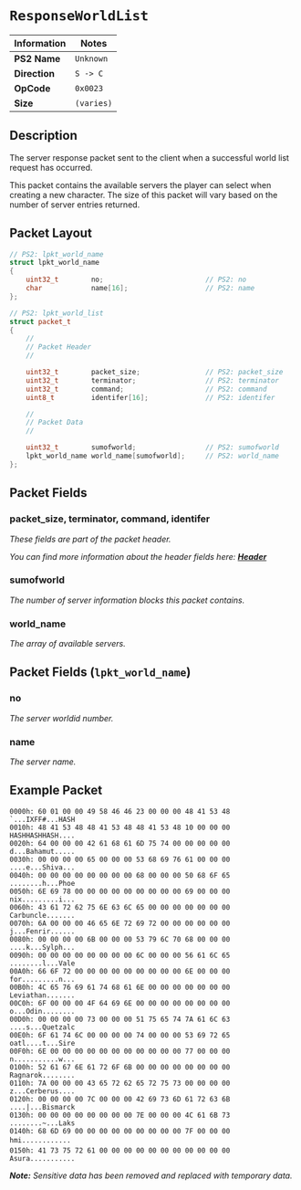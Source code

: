 # `ResponseWorldList`

| Information               | Notes |
|---                        |---    |
| **PS2 Name**              | `Unknown` |
| **Direction**             | `S -> C` |
| **OpCode**                | `0x0023` |
| **Size**                  | `(varies)` |

## Description

The server response packet sent to the client when a successful world list request has occurred.

This packet contains the available servers the player can select when creating a new character. The size of this packet will vary based on the number of server entries returned.

## Packet Layout

```cpp
// PS2: lpkt_world_name
struct lpkt_world_name
{
    uint32_t        no;                         // PS2: no
    char            name[16];                   // PS2: name
};

// PS2: lpkt_world_list
struct packet_t
{
    //
    // Packet Header
    //

    uint32_t        packet_size;                // PS2: packet_size
    uint32_t        terminator;                 // PS2: terminator
    uint32_t        command;                    // PS2: command
    uint8_t         identifer[16];              // PS2: identifer

    //
    // Packet Data
    //

    uint32_t        sumofworld;                 // PS2: sumofworld
    lpkt_world_name world_name[sumofworld];     // PS2: world_name
};
```

## Packet Fields

### packet_size, terminator, command, identifer

_These fields are part of the packet header._

_You can find more information about the header fields here: [**Header**](/lobby/Header.md)_

### sumofworld

_The number of server information blocks this packet contains._

### world_name

_The array of available servers._

## Packet Fields (`lpkt_world_name`)

### no

_The server worldid number._

### name

_The server name._

## Example Packet

```
0000h: 60 01 00 00 49 58 46 46 23 00 00 00 48 41 53 48  `...IXFF#...HASH
0010h: 48 41 53 48 48 41 53 48 48 41 53 48 10 00 00 00  HASHHASHHASH....
0020h: 64 00 00 00 42 61 68 61 6D 75 74 00 00 00 00 00  d...Bahamut.....
0030h: 00 00 00 00 65 00 00 00 53 68 69 76 61 00 00 00  ....e...Shiva...
0040h: 00 00 00 00 00 00 00 00 68 00 00 00 50 68 6F 65  ........h...Phoe
0050h: 6E 69 78 00 00 00 00 00 00 00 00 00 69 00 00 00  nix.........i...
0060h: 43 61 72 62 75 6E 63 6C 65 00 00 00 00 00 00 00  Carbuncle.......
0070h: 6A 00 00 00 46 65 6E 72 69 72 00 00 00 00 00 00  j...Fenrir......
0080h: 00 00 00 00 6B 00 00 00 53 79 6C 70 68 00 00 00  ....k...Sylph...
0090h: 00 00 00 00 00 00 00 00 6C 00 00 00 56 61 6C 65  ........l...Vale
00A0h: 66 6F 72 00 00 00 00 00 00 00 00 00 6E 00 00 00  for.........n...
00B0h: 4C 65 76 69 61 74 68 61 6E 00 00 00 00 00 00 00  Leviathan.......
00C0h: 6F 00 00 00 4F 64 69 6E 00 00 00 00 00 00 00 00  o...Odin........
00D0h: 00 00 00 00 73 00 00 00 51 75 65 74 7A 61 6C 63  ....s...Quetzalc
00E0h: 6F 61 74 6C 00 00 00 00 74 00 00 00 53 69 72 65  oatl....t...Sire
00F0h: 6E 00 00 00 00 00 00 00 00 00 00 00 77 00 00 00  n...........w...
0100h: 52 61 67 6E 61 72 6F 6B 00 00 00 00 00 00 00 00  Ragnarok........
0110h: 7A 00 00 00 43 65 72 62 65 72 75 73 00 00 00 00  z...Cerberus....
0120h: 00 00 00 00 7C 00 00 00 42 69 73 6D 61 72 63 6B  ....|...Bismarck
0130h: 00 00 00 00 00 00 00 00 7E 00 00 00 4C 61 6B 73  ........~...Laks
0140h: 68 6D 69 00 00 00 00 00 00 00 00 00 7F 00 00 00  hmi............
0150h: 41 73 75 72 61 00 00 00 00 00 00 00 00 00 00 00  Asura...........
```

_**Note:** Sensitive data has been removed and replaced with temporary data._
